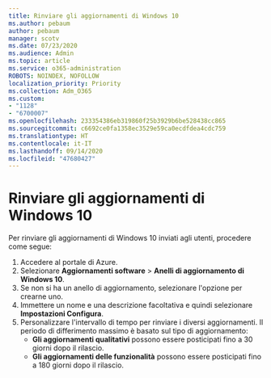 ```yaml
---
title: Rinviare gli aggiornamenti di Windows 10
ms.author: pebaum
author: pebaum
manager: scotv
ms.date: 07/23/2020
ms.audience: Admin
ms.topic: article
ms.service: o365-administration
ROBOTS: NOINDEX, NOFOLLOW
localization_priority: Priority
ms.collection: Adm_O365
ms.custom:
- "1128"
- "6700007"
ms.openlocfilehash: 233354386eb319860f25b3929b6be528438cc865
ms.sourcegitcommit: c6692ce0fa1358ec3529e59ca0ecdfdea4cdc759
ms.translationtype: HT
ms.contentlocale: it-IT
ms.lasthandoff: 09/14/2020
ms.locfileid: "47680427"
---
```

# <a name="defer-windows-10-updates"></a>Rinviare gli aggiornamenti di Windows 10

Per rinviare gli aggiornamenti di Windows 10 inviati agli utenti, procedere come segue:

1. Accedere al portale di Azure.
2. Selezionare **Aggiornamenti software**  >  **Anelli di aggiornamento di Windows 10**.
3. Se non si ha un anello di aggiornamento, selezionare l'opzione per crearne uno.
4. Immettere un nome e una descrizione facoltativa e quindi selezionare **Impostazioni Configura**.
5. Personalizzare l'intervallo di tempo per rinviare i diversi aggiornamenti. Il periodo di differimento massimo è basato sul tipo di aggiornamento:
    - **Gli aggiornamenti qualitativi** possono essere posticipati fino a 30 giorni dopo il rilascio.
    - **Gli aggiornamenti delle funzionalità** possono essere posticipati fino a 180 giorni dopo il rilascio.
